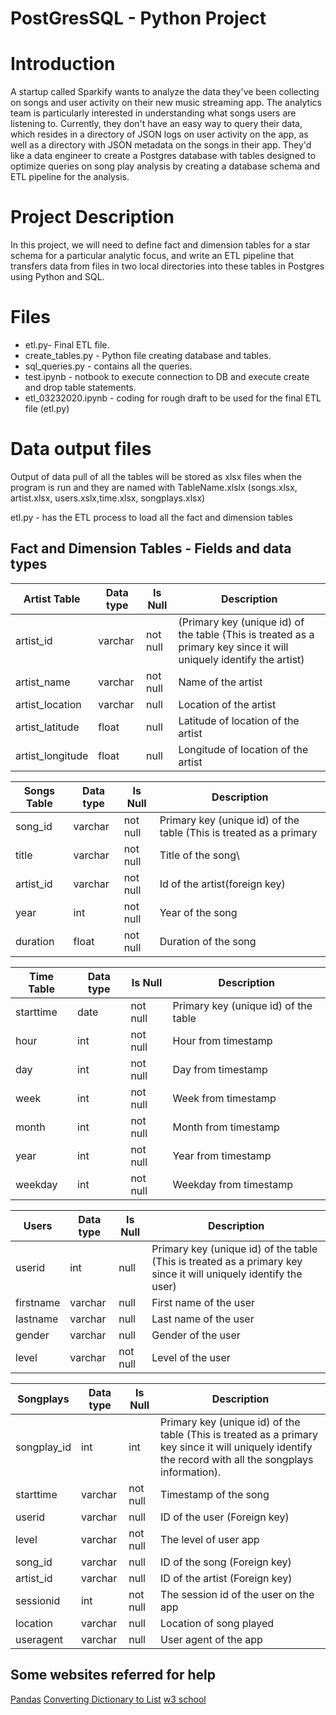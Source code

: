 # PostGresSQL - Python Project

# Introduction
A startup called Sparkify wants to analyze the data they've been collecting on songs and user activity on their new music streaming app. The analytics team is particularly interested in understanding what songs users are listening to. Currently, they don't have an easy way to query their data, which resides in a directory of JSON logs on user activity on the app, as well as a directory with JSON metadata on the songs in their app. They'd like a data engineer to create a Postgres database with tables designed to optimize queries on song play analysis by creating a database schema and ETL pipeline for the analysis. 

# Project Description
In this project, we will need to define fact and dimension tables for a star schema for a particular analytic focus, and write an ETL pipeline that transfers data from files in two local directories into these tables in Postgres using Python and SQL.

# Files
* etl.py- Final ETL file.
* create_tables.py - Python file creating database and tables.
* sql_queries.py - contains all the queries.
* test.ipynb - notbook to execute connection to DB and execute create and drop table statements.
* etl_03232020.ipynb - coding for rough draft to be used for the final ETL file (etl.py)

# Data output files
Output of data pull of all the tables will be stored as xlsx files when the program is run and they are named with TableName.xlslx (songs.xlsx, artist.xlsx, users.xslx,time.xlsx, songplays.xlsx)

etl.py - has the ETL process to load all the fact and dimension tables

## Fact and Dimension Tables - Fields and data types

|Artist Table | Data type | Is Null | Description|
|-------------|-----------|----------|-----------|
|artist_id | varchar | not null | (Primary key (unique id) of the table (This is treated as a primary key since it will uniquely identify the artist)|
|artist_name | varchar | not null | Name of the artist|
|artist_location | varchar | null | Location of the artist|
|artist_latitude | float | null | Latitude of location of the artist|
|artist_longitude | float | null | Longitude of location of the artist|

|Songs Table | Data type | Is Null | Description|
|------------|-----------|---------|--------------
|song_id | varchar | not null | Primary key (unique id) of the table (This is treated as a primary |key since it will uniquely identify the song)|
|title | varchar | not null | Title of the song\
|artist_id | varchar | not null | Id of the artist(foreign key)|
|year | int | not null | Year of the song|
|duration | float | not null | Duration of the song|

| Time Table | Data type | Is Null | Description |
|------------|-----------|---------|-------------|
|starttime | date | not null | Primary key (unique id) of the table|
|hour | int | not null | Hour from timestamp|
|day | int | not null | Day from timestamp|
|week | int | not null | Week from timestamp|
|month | int | not null | Month from timestamp|
|year | int | not null | Year from timestamp|
|weekday | int | not null | Weekday from timestamp|

|Users | Data type | Is Null | Description|
|------|-----------|---------|------------|
userid | int | null | Primary key (unique id) of the table (This is treated as a primary key since it will uniquely identify the user)
firstname | varchar | null | First name of the user
lastname | varchar | null | Last name of the user
gender | varchar | null | Gender of the user
level | varchar | not null | Level of the user

|Songplays | Data type | Is Null | Description|
|----------|-----------|---------|------------|
|songplay_id | int | int | Primary key (unique id) of the table (This is treated as a primary key since it will uniquely identify the record with all the songplays information).|
|starttime | varchar | not null | Timestamp of the song|
|userid | varchar | null | ID of the user (Foreign key)|
|level | varchar | not null | The level of user app|
|song_id | varchar | null | ID of the song (Foreign key)|
|artist_id | varchar | null | ID of the artist (Foreign key)|
|sessionid | int | not null | The session id of the user on the app|
|location | varchar | null | Location of song played|
|useragent | varchar | null | User agent of the app|

## Some websites referred for help

[Pandas](https://pandas.pydata.org/pandas-docs/stable/reference/api/pandas.DataFrame.html)
[Converting Dictionary to List](https://stackoverflow.com/questions/1679384/converting-dictionary-to-list)
[w3 school](www.w3schools.com)

